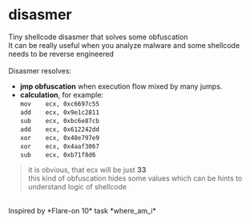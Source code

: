 # disasmer
Tiny shellcode disasmer that solves some obfuscation <br/>
It can be really useful when you analyze malware and some shellcode needs to be reverse engineered<br/>
<br/>
Disasmer resolves:
- **jmp obfuscation** when execution flow mixed by many jumps.
- **calculation**, for example:<br/>
`mov    ecx, 0xc6697c55`<br/>
`add    ecx, 0x9e1c2811`<br/>
`sub    ecx, 0xbc6e87cb`<br/>
`add    ecx, 0x612242dd`<br/>
`xor    ecx, 0x48e797e9`<br/>
`xor    ecx, 0x4aaf3067`<br/>
`sub    ecx, 0xb71f8d6`<br/>
> it is obvious, that ecx will be just **33**<br/>
> this kind of obfuscation hides some values which can be hints to understand logic of shellcode<br/>
<br/>
Inspired by *Flare-on 10* task *where_am_i*
